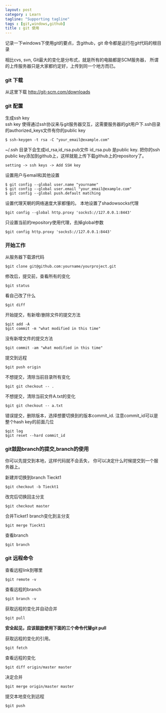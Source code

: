 ```yaml
---
layout: post
category : Learn
tagline: "Supporting tagline"
tags : [git,windows,github]
title : git 使用
---
```


记录一下windows下使用git的要点，含github，git 命令都是运行在git代码的根目录

相比cvs, svn, Git最大的变化是分布式，就是所有的电脑都是SCM服务器，
所谓的上传服务器只是大家都约定好，上传到同一个地方而已。

### git 下载
从这里下载 <http://git-scm.com/downloads>

### git 配置
生成ssh key  
ssh key 使得通过ssh协议来与git服务器交互，这需要服务器的git用户下.ssh目录的authorized_keys文件有你的public key

	$ ssh-keygen -t rsa -C "your_email@example.com"
	
~/.ssh 目录下会生成id_rsa,id_rsa.pub文件
id_rsa.pub 是public key.
把你的ssh public key添加到github上，这样就能上传下载github上的repository了。

    setting -> ssh keys -> Add SSH key
  
设置用户与email和其他设置

    $ git config --global user.name "yourname"
    $ git config --global user.email "your_email@example.com"
    $ git config --global push.default matching

设置代理天朝的网络速度大家都懂的。
本地设置了shadowsocks代理

    $git config --global http.proxy 'socks5://127.0.0.1:8443'

只设置当前的repository使用代理，去掉global参数

	$git config http.proxy 'socks5://127.0.0.1:8443'
    
### 开始工作

从服务器下载源代码

    $git clone git@github.com:yourname/yourproject.git
	
修改后，提交前，查看所有的变化
	
	$git status

看自己改了什么

	$git diff
    
开始提交，有新增/删除文件的提交方法

    $git add -A  
    $git commit -m "what modified in this time"
	
没有新增文件的提交方法
	
	$git commit -am "what modified in this time"
	
提交到远程

    $git push origin
	
不想提交，清除当前目录所有变化

	$git git checkout -- .

不想提交，清除当前文件A.txt的变化

	$git git checkout -- a.txt

错误提交，删除版本，选择想要切换到的版本commit_id.
注意commit_id可以是整个hash key的前面几位

	$git log
	$git reset --hard commit_id
	
### git鼓励branch的提交,branch的使用

你可以先提交到本地，这样代码就不会丢失，
你可以决定什么时候提交到一个服务器上。

新建并切换到branch Tieckt1

	$git checkout -b Tieckt1

改完后切换回主分支

	$git checkout master
	
合并Ticket1 branch变化到主分支

	$git merge Tieckt1

查看branch

	$git branch

### git 远程命令

查看远程link到哪里

	$git remote -v 
	
查看远程的branch

	$git branch -v

获取远程的变化并自动合并

	$git pull

**安全起见，应该鼓励使用下面的三个命令代替git pull**

获取远程的变化的引用。

	$git fetch
	
查看远程的变化

	$git diff origin/master master
	
决定合并

	$git merge origin/master master
	
提交本地变化到远程

	$git push


	


